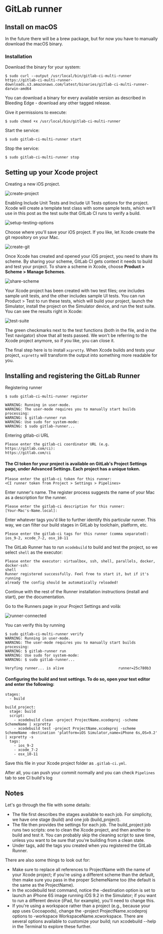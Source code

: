 # GitLab runner
## Install on macOS

In the future there will be a brew package, but for now you have to manually download the macOS binary.

### Installation

Download the binary for your system:

```
$ sudo curl --output /usr/local/bin/gitlab-ci-multi-runner https://gitlab-ci-multi-runner-downloads.s3.amazonaws.com/latest/binaries/gitlab-ci-multi-runner-darwin-amd64
```

You can download a binary for every available version as described in Bleeding Edge - download any other tagged release.

Give it permissions to execute:

```
$ sudo chmod +x /usr/local/bin/gitlab-ci-multi-runner
```

Start the service:

```
$ sudo gitlab-ci-multi-runner start
```

Stop the service:

```
$ sudo gitlab-ci-multi-runner stop
```

## Setting up your Xcode project

Creating a new iOS project.

![create-project](https://about.gitlab.com/images/blogimages/setting-up-gitlab-for-ios-projects/1_create-new-xcode-project.png)

Enabling Include Unit Tests and Include UI Tests options for the project. Xcode will create a template test class with some sample tests, which we'll use in this post as the test suite that GitLab CI runs to verify a build.

![setup-testing-options](https://about.gitlab.com/images/blogimages/setting-up-gitlab-for-ios-projects/2_enable-unit-tests.png)

Choose where you'll save your iOS project. If you like, let Xcode create the git repository on your Mac.

![create-git](https://about.gitlab.com/images/blogimages/setting-up-gitlab-for-ios-projects/3_create-git-repository.png)

Once Xcode has created and opened your iOS project, you need to share its scheme. By sharing your scheme, GitLab CI gets context it needs to build and test your project. To share a scheme in Xcode, choose **Product > Scheme > Manage Schemes**.

![share-scheme](https://about.gitlab.com/images/blogimages/setting-up-gitlab-for-ios-projects/4_share-xcode-scheme.png)

Your Xcode project has been created with two test files; one includes sample unit tests, and the other includes sample UI tests. You can run Product > Test to run these tests, which will build your project, launch the Simulator, install the project on the Simulator device, and run the test suite. You can see the results right in Xcode:

![test-suite](https://about.gitlab.com/images/blogimages/setting-up-gitlab-for-ios-projects/5_test-suite-success-in-xcode.png)

The green checkmarks next to the test functions (both in the file, and in the Test navigator) show that all tests passed. We won't be referring to the Xcode project anymore, so if you like, you can close it.

The final step here is to install `xcpretty`. When Xcode builds and tests your project, `xcpretty` will transform the output into something more readable for you.

## Installing and registering the GitLab Runner

Registering runner

```
$ sudo gitlab-ci-multi-runner register

WARNING: Running in user-mode.
WARNING: The user-mode requires you to manually start builds processing:
WARNING: $ gitlab-runner run
WARNING: Use sudo for system-mode:
WARNING: $ sudo gitlab-runner...
```

Entering gitlab-ci URL
```
Please enter the gitlab-ci coordinator URL (e.g. https://gitlab.com/ci):
https://gitlab.com/ci
```

#### The CI token for your project is available on GitLab's Project Settings page, under Advanced Settings. Each project has a unique token.

```
Please enter the gitlab-ci token for this runner:
<CI runner token from Project > Settings > Pipelines>
```

Enter runner's name. The register process suggests the name of your Mac as a description for the runner.
```
Please enter the gitlab-ci description for this runner:
[Your-Mac's-Name.local]:
```

Enter whatever tags you'd like to further identify this particular runner. This way, we can filter our build stages in GitLab by toolchain, platform, etc.

```
Please enter the gitlab-ci tags for this runner (comma separated):
ios_9-2, xcode_7-2, osx_10-11
```

The GitLab Runner has to run `xcodebuild` to build and test the project, so we select `shell` as the executor:

```
Please enter the executor: virtualbox, ssh, shell, parallels, docker, docker-ssh:
shell
Runner registered successfully. Feel free to start it, but if it's running
already the config should be automatically reloaded!
```

Continue with the rest of the Runner installation instructions (install and start), per the documentation.

Go to the Runners page in your Project Settings and voilà:

![runner-connected](https://user-images.githubusercontent.com/7887262/27860643-a7f0daa4-61a7-11e7-817d-8d115a21b1b2.png)

You can verify this by running

```
$ sudo gitlab-ci-multi-runner verify
WARNING: Running in user-mode.
WARNING: The user-mode requires you to manually start builds processing:
WARNING: $ gitlab-runner run
WARNING: Use sudo for system-mode:
WARNING: $ sudo gitlab-runner...

Veryfing runner... is alive                         runner=25c780b3
```

#### Configuring the build and test settings. To do so, open your text editor and enter the following:


  ```
  stages:
    - build

  build_project:
    stage: build
    script:
      - xcodebuild clean -project ProjectName.xcodeproj -scheme SchemeName | xcpretty
      - xcodebuild test -project ProjectName.xcodeproj -scheme SchemeName -destination 'platform=iOS Simulator,name=iPhone 6s,OS=9.2' | xcpretty -s
    tags:
      - ios_9-2
      - xcode_7-2
      - osx_10-11
  ```

 Save this file in your Xcode project folder as `.gitlab-ci.yml`.

After all, you can push your commit normally and you can check `Pipelines` tab to see CI build's log

## Notes
Let's go through the file with some details:

- The file first describes the stages available to each job. For simplicity, we have one stage (build) and one job (build_project).
- The file then provides the settings for each job. The build_project job runs two scripts: one to clean the Xcode project, and then another to build and test it. You can probably skip the cleaning script to save time, unless you want to be sure that you're building from a clean state.
- Under tags, add the tags you created when you registered the GitLab Runner.

There are also some things to look out for:

- Make sure to replace all references to ProjectName with the name of your Xcode project; if you're using a different scheme than the default, then make sure you pass in the proper SchemeName too (the default is the same as the ProjectName).
- In the xcodebuild test command, notice the -destination option is set to launch an iPhone 6S image running iOS 9.2 in the Simulator; if you want to run a different device (iPad, for example), you'll need to change this.
- If you're using a workspace rather than a project (e.g., because your app uses Cocoapods), change the -project ProjectName.xcodeproj options to -workspace WorkspaceName.xcworkspace. There are several options available to customize your build; run xcodebuild --help in the Terminal to explore these further.
